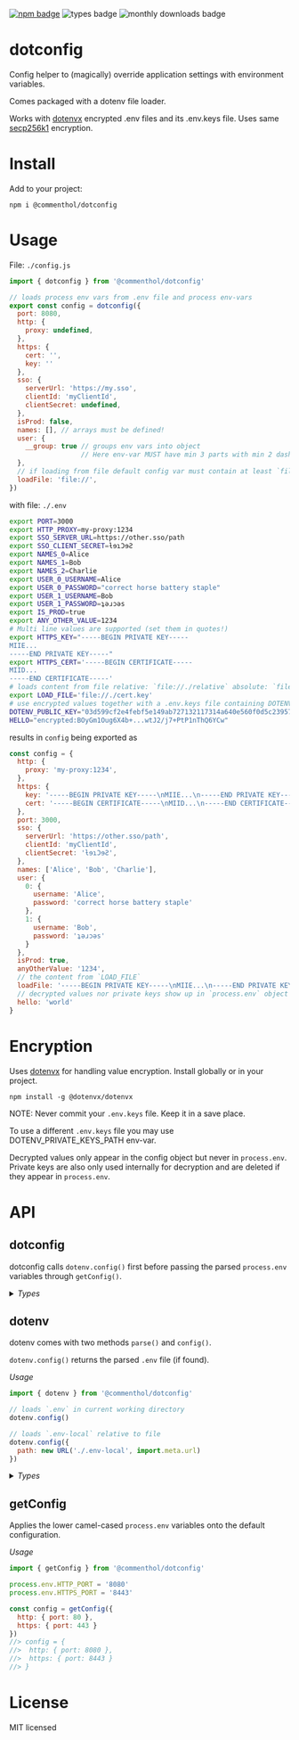 [![npm badge][npm-badge]][npm]
![types badge][types-badge]
![monthly downloads badge][npm-dm]

# dotconfig

Config helper to (magically) override application settings with environment
variables.

Comes packaged with a dotenv file loader.

Works with [dotenvx][] encrypted .env files and its .env.keys file. Uses same
[secp256k1](https://en.bitcoin.it/wiki/Secp256k1) encryption.

# Install

Add to your project:

```
npm i @commenthol/dotconfig
```

# Usage

File: `./config.js`

```js
import { dotconfig } from '@commenthol/dotconfig'

// loads process env vars from .env file and process env-vars
export const config = dotconfig({
  port: 8080,
  http: {
    proxy: undefined,
  },
  https: {
    cert: '',
    key: ''
  },
  sso: {
    serverUrl: 'https://my.sso',
    clientId: 'myClientId',
    clientSecret: undefined,
  },
  isProd: false,
  names: [], // arrays must be defined!
  user: { 
    __group: true // groups env vars into object
                  // Here env-var MUST have min 3 parts with min 2 dashes!
  },
  // if loading from file default config var must contain at least `file://`
  loadFile: 'file://',
})
```

with file: `./.env`

```sh
export PORT=3000
export HTTP_PROXY=my-proxy:1234
export SSO_SERVER_URL=https://other.sso/path
export SSO_CLIENT_SECRET=ƚɘɿƆɘƧ
export NAMES_0=Alice
export NAMES_1=Bob
export NAMES_2=Charlie
export USER_0_USERNAME=Alice
export USER_0_PASSWORD="correct horse battery staple"
export USER_1_USERNAME=Bob
export USER_1_PASSWORD=ʇǝɹɔǝs
export IS_PROD=true
export ANY_OTHER_VALUE=1234
# Multi line values are supported (set them in quotes!)
export HTTPS_KEY="-----BEGIN PRIVATE KEY-----
MIIE...
-----END PRIVATE KEY-----"
export HTTPS_CERT='-----BEGIN CERTIFICATE-----
MIID...
-----END CERTIFICATE-----'
# loads content from file relative: `file://./relative` absolute: `file:///absolute`
export LOAD_FILE='file://./cert.key'
# use encrypted values together with a .env.keys file containing DOTENV_PRIVATE_KEY
DOTENV_PUBLIC_KEY="03d599cf2e4febf5e149ab727132117314a640e560f0d5c2395742e8219e9dbeee"
HELLO="encrypted:BOyGm1Oug6X4b+...wtJ2/j7+PtP1nThQ6YCw"
```

results in `config` being exported as

```js
const config = {
  http: {
    proxy: 'my-proxy:1234',
  },
  https: {
    key: '-----BEGIN PRIVATE KEY-----\nMIIE...\n-----END PRIVATE KEY-----',
    cert: '-----BEGIN CERTIFICATE-----\nMIID...\n-----END CERTIFICATE-----'
  },
  port: 3000,
  sso: {
    serverUrl: 'https://other.sso/path',
    clientId: 'myClientId',
    clientSecret: 'ƚɘɿƆɘƧ',
  },
  names: ['Alice', 'Bob', 'Charlie'],
  user: {
    0: {
      username: 'Alice',
      password: 'correct horse battery staple'
    },
    1: {
      username: 'Bob',
      password: 'ʇǝɹɔǝs'
    }
  },
  isProd: true,
  anyOtherValue: '1234',
  // the content from `LOAD_FILE`
  loadFile: '-----BEGIN PRIVATE KEY-----\nMIIE...\n-----END PRIVATE KEY-----',
  // decrypted values nor private keys show up in `process.env` object
  hello: 'world'
}
```

# Encryption

Uses [dotenvx](https://dotenvx.com/docs/env-keys-file#encryption) for handling
value encryption. Install globally or in your project.

```
npm install -g @dotenvx/dotenvx
```

NOTE: Never commit your `.env.keys` file. Keep it in a save place.

To use a different `.env.keys` file you may use DOTENV_PRIVATE_KEYS_PATH
env-var.

Decrypted values only appear in the config object but never in `process.env`.
Private keys are also only used internally for decryption and are deleted if
they appear in `process.env`.

# API 

## dotconfig 

dotconfig calls `dotenv.config()` first before passing the parsed `process.env`
variables through `getConfig()`.

<details>
<summary><i>Types</i></summary>

```ts
function dotconfig(
    /**
     * The default configuration object
     */
    defaultConfig: object, 
    /**
     * optional configuration options.
     */
    options?: DotConfigOptions
): Record<string, any> | {};

type DotConfigOptions = {
    /**
     * The path to the dotenv file. Default is '.env' in the current working 
     * directory. May be set via DOTENV_CONFIG_PATH env var.
     */
    path?: string | URL | undefined;
    /**
     * The encoding of the dotenv file. 
     * May be set via DOTENV_CONFIG_ENCODING env var.
     */
    encoding?: BufferEncoding | undefined;
    /**
     * Whether to override existing process environment variables. 
     * Default is false. May be set with DOTENV_CONFIG_OVERRIDE=true env var.
     */
    override?: boolean | undefined;
    /**
     * The process environment object to update. Default is `process.env`.
     */
    processEnv?: NodeJS.ProcessEnv | object;
    /**
     * if `false` do not add additional props on top-level not part of defaultConfig
     */
    additionalProps?: boolean | undefined;
    /**
     * if `false` do not add any additional props that are not part of defaultConfig
     */
    additionalPropsAll?: boolean | undefined;
    /**
     * default=true; Throw on decryption error
     */
    throwOnDecryptionError?: boolean | undefined;
};
```

</details>

## dotenv 

dotenv comes with two methods `parse()` and `config()`. 

`dotenv.config()` returns the parsed `.env` file (if found).

*Usage*

```js
import { dotenv } from '@commenthol/dotconfig'

// loads `.env` in current working directory
dotenv.config()

// loads `.env-local` relative to file
dotenv.config({ 
  path: new URL('./.env-local', import.meta.url)
})
```

<details>
<summary><i>Types</i></summary>

```ts
function config (
  /**
   * optional configuration options.
   * see types above at dotconfig.
   */
  options?: DotenvConfigOptions
): Record<string, any> | {};

type DotenvConfigOptions = {
    /**
     * The path to the dotenv file. Default is '.env' in the current working directory. May be set via DOTENV_CONFIG_PATH env var.
     */
    path?: string | URL | undefined;
    /**
     * The encoding of the dotenv file. May be set via DOTENV_CONFIG_ENCODING env var.
     */
    encoding?: BufferEncoding | undefined;
    /**
     * Whether to override existing process environment variables. Default is false. May be set by DOTENV_CONFIG_OVERRIDE env var.
     */
    override?: boolean | undefined;
    /**
     * The process environment object to update. Default is `process.env`.
     */
    processEnv?: NodeJS.ProcessEnv | object;
};
```

</details>

## getConfig

Applies the lower camel-cased `process.env` variables onto the default
configuration.

*Usage*

```js
import { getConfig } from '@commenthol/dotconfig'

process.env.HTTP_PORT = '8080'
process.env.HTTPS_PORT = '8443'

const config = getConfig({
  http: { port: 80 },
  https: { port: 443 }
})
//> config = {
//>  http: { port: 8080 },
//>  https: { port: 8443 }
//> }
```

# License

MIT licensed


[npm-badge]: https://badgen.net/npm/v/@commenthol/dotconfig
[npm]: https://www.npmjs.com/package/@commenthol/dotconfig
[npm-dm]: https://badgen.net/npm/dm/@commenthol/dotconfig
[types-badge]: https://badgen.net/npm/types/@commenthol/dotconfig

[dotenvx]: https://github.com/dotenvx/dotenvx
